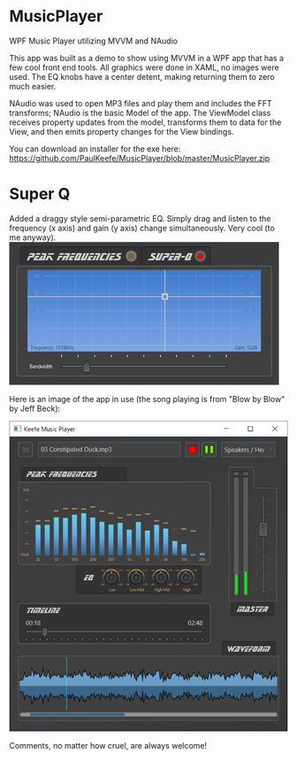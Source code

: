 # MusicPlayer
WPF Music Player utilizing MVVM and NAudio

This app was built as a demo to show using MVVM in a WPF app that has a few cool front end tools. All graphics were done in XAML, no images were used. The EQ knobs have a center detent, making returning them to zero much easier.

NAudio was used to open MP3 files and play them and includes the FFT transforms; NAudio is the basic Model of the app. The ViewModel class receives property updates from the model, transforms them to data for the View, and then emits property changes for the View bindings.

You can download an installer for the exe here: https://github.com/PaulKeefe/MusicPlayer/blob/master/MusicPlayer.zip 

# Super Q
Added a draggy style semi-parametric EQ. Simply drag and listen to the frequency (x axis) and gain (y axis) change simultaneously. Very cool (to me anyway).
![Super Q](https://github.com/PaulKeefe/MusicPlayer/blob/master/superQ.png)

Here is an image of the app in use (the song playing is from "Blow by Blow" by Jeff Beck):

![Keefe Music Player](https://github.com/PaulKeefe/MusicPlayer/blob/master/wpf_music_player.png)


Comments, no matter how cruel, are always welcome!
